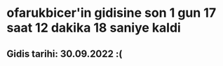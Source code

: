 # ofarukbicer'in gidisine son 1 gun 17 saat 12 dakika 18 saniye kaldi

## Gidis tarihi: 30.09.2022 :(